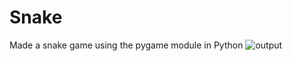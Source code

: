 
# Snake
Made a snake game using the pygame module in Python
![output](https://user-images.githubusercontent.com/49844601/123533675-de226780-d734-11eb-9298-ffcbdd95f768.jpg)
